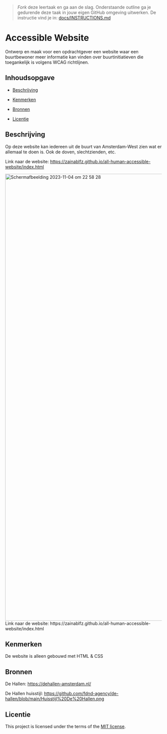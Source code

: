 > _Fork_ deze leertaak en ga aan de slag. Onderstaande outline ga je gedurende deze taak in jouw eigen GitHub omgeving uitwerken. De instructie vind je in: [docs/INSTRUCTIONS.md](https://github.com/fdnd-task/all-human-accessible-website/blob/main/docs/INSTRUCTIONS.md)

# Accessible Website

Ontwerp en maak voor een opdrachtgever een website waar een buurtbewoner meer informatie kan vinden over buurtinitiatieven die toegankelijk is volgens WCAG richtlijnen.

## Inhoudsopgave

  * [Beschrijving](#beschrijving)

  * [Kenmerken](#kenmerken)
  * [Bronnen](#bronnen)
  * [Licentie](#licentie)

## Beschrijving
<!-- In de Beschrijving staat hoe je project er uit ziet, hoe het werkt en wat je er mee kan. --> Op deze website kan iedereen uit de buurt van Amsterdam-West zien wat er allemaal te doen is. Ook de doven, slechtzienden, etc. 
Link naar de website: https://zainablfz.github.io/all-human-accessible-website/index.html

<!-- Voeg een mooie poster visual toe 📸 --> <img width="1436" alt="Scherm­afbeelding 2023-11-04 om 22 58 28" src="https://github.com/zainablfz/all-human-accessible-website/assets/144009548/dcc8471a-e19c-40a3-81c2-aabed305a0c3">

<!-- Voeg een link toe naar Github Pages 🌐--> Link naar de website: https://zainablfz.github.io/all-human-accessible-website/index.html

## Kenmerken
<!-- Bij Kenmerken staat welke technieken zijn gebruikt en hoe. Wat is de HTML structuur? Wat zijn de belangrijkste dingen in CSS? Wat is er met Javascript gedaan en hoe? Misschien heb je een framwork of library gebruikt? --> De website is alleen gebouwd met HTML & CSS



## Bronnen

De Hallen: https://dehallen-amsterdam.nl/

De Hallen huisstijl: https://github.com/fdnd-agency/de-hallen/blob/main/Huisstijl%20De%20Hallen.png

## Licentie


This project is licensed under the terms of the [MIT license](./LICENSE).
